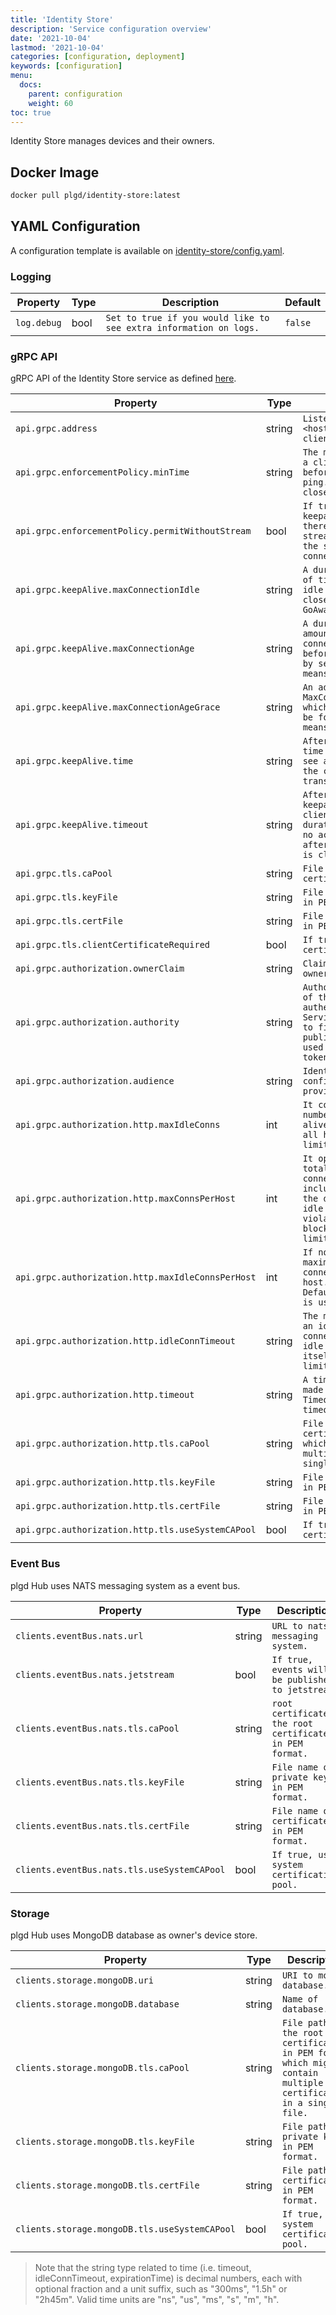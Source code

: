 ```yaml
---
title: 'Identity Store'
description: 'Service configuration overview'
date: '2021-10-04'
lastmod: '2021-10-04'
categories: [configuration, deployment]
keywords: [configuration]
menu:
  docs:
    parent: configuration
    weight: 60
toc: true
---
```


Identity Store manages devices and their owners.

## Docker Image

```bash
docker pull plgd/identity-store:latest
```

## YAML Configuration

A configuration template is available on [identity-store/config.yaml](https://github.com/plgd-dev/hub/blob/main/identity-store/config.yaml).

### Logging

| Property | Type | Description | Default |
| ---------- | -------- | -------------- | ------- |
| `log.debug` | bool | `Set to true if you would like to see extra information on logs.` | `false` |

### gRPC API

gRPC API of the Identity Store service as defined [here](https://github.com/plgd-dev/hub/blob/main/identity-store/pb/service_grpc.pb.go#L19).

| Property | Type | Description | Default |
| ---------- | -------- | -------------- | ------- |
| `api.grpc.address` | string | `Listen specification <host>:<port> for grpc client connection.` | `"0.0.0.0:9100"` |
| `api.grpc.enforcementPolicy.minTime` | string | `The minimum amount of time a client should wait before sending a keepalive ping. Otherwise the server close connection.` | `5s`|
| `api.grpc.enforcementPolicy.permitWithoutStream` | bool |  `If true, server allows keepalive pings even when there are no active streams(RPCs). Otherwise the server close connection.`  | `true` |
| `api.grpc.keepAlive.maxConnectionIdle` | string | `A duration for the amount of time after which an idle connection would be closed by sending a GoAway. 0s means infinity.` | `0s` |
| `api.grpc.keepAlive.maxConnectionAge` | string | `A duration for the maximum amount of time a connection may exist before it will be closed by sending a GoAway. 0s means infinity.` | `0s` |
| `api.grpc.keepAlive.maxConnectionAgeGrace` | string | `An additive period after MaxConnectionAge after which the connection will be forcibly closed. 0s means infinity.` | `0s` |
| `api.grpc.keepAlive.time` | string | `After a duration of this time if the server doesn't see any activity it pings the client to see if the transport is still alive.` | `2h` |
| `api.grpc.keepAlive.timeout` | string | `After having pinged for keepalive check, the client waits for a duration of Timeout and if no activity is seen even after that the connection is closed.` | `20s` |
| `api.grpc.tls.caPool` | string | `File path to the root certificate in PEM format.` |  `""` |
| `api.grpc.tls.keyFile` | string | `File path to private key in PEM format.` | `""` |
| `api.grpc.tls.certFile` | string | `File path to certificate in PEM format.` | `""` |
| `api.grpc.tls.clientCertificateRequired` | bool | `If true, require client certificate.` | `true` |
| `api.grpc.authorization.ownerClaim` | string | `Claim used to identify owner of the device.` | `"sub"` |
| `api.grpc.authorization.authority` | string | `Authority is the address of the token-issuing authentication server. Services will use this URI to find and retrieve the public key that can be used to validate the token’s signature.` | `""` |
| `api.grpc.authorization.audience` | string | `Identifier of the API configured in your OAuth provider.` | `""` |
| `api.grpc.authorization.http.maxIdleConns` | int | `It controls the maximum number of idle (keep-alive) connections across all hosts. Zero means no limit.` | `16` |
| `api.grpc.authorization.http.maxConnsPerHost` | int | `It optionally limits the total number of connections per host, including connections in the dialing, active, and idle states. On limit violation, dials will block. Zero means no limit.` | `32` |
| `api.grpc.authorization.http.maxIdleConnsPerHost` | int | `If non-zero, controls the maximum idle (keep-alive) connections to keep per-host. If zero, DefaultMaxIdleConnsPerHost is used.` | `16` |
| `api.grpc.authorization.http.idleConnTimeout` | string | `The maximum amount of time an idle (keep-alive) connection will remain idle before closing itself. Zero means no limit.` | `30s` |
| `api.grpc.authorization.http.timeout` | string | `A time limit for requests made by this Client. A Timeout of zero means no timeout.` | `10s` |
| `api.grpc.authorization.http.tls.caPool` | string | `File path to the root certificate in PEM format which might contain multiple certificates in a single file.` |  `""` |
| `api.grpc.authorization.http.tls.keyFile` | string | `File path to private key in PEM format.` | `""` |
| `api.grpc.authorization.http.tls.certFile` | string | `File path to certificate in PEM format.` | `""` |
| `api.grpc.authorization.http.tls.useSystemCAPool` | bool | `If true, use system certification pool.` | `false` |

### Event Bus

plgd Hub uses NATS messaging system as a event bus.

| Property | Type | Description | Default |
| ---------- | -------- | -------------- | ------- |
| `clients.eventBus.nats.url` | string | `URL to nats messaging system.` | `"nats://localhost:4222"` |
| `clients.eventBus.nats.jetstream`| bool | `If true, events will be published to jetstream.` | `false` |
| `clients.eventBus.nats.tls.caPool` | string | `root certificate the root certificate in PEM format.` |  `""` |
| `clients.eventBus.nats.tls.keyFile` | string | `File name of private key in PEM format.` | `""` |
| `clients.eventBus.nats.tls.certFile` | string | `File name of certificate in PEM format.` | `""` |
| `clients.eventBus.nats.tls.useSystemCAPool` | bool | `If true, use system certification pool.` | `false` |

### Storage

plgd Hub uses MongoDB database as owner's device store.

| Property | Type | Description | Default |
| ---------- | -------- | -------------- | ------- |
| `clients.storage.mongoDB.uri` | string | `URI to mongo database.` | `"mongodb://localhost:27017"` |
| `clients.storage.mongoDB.database` | string | `Name of database.` | `"ownersDevices"` |
| `clients.storage.mongoDB.tls.caPool` | string | `File path to the root certificate in PEM format which might contain multiple certificates in a single file.` |  `""` |
| `clients.storage.mongoDB.tls.keyFile` | string | `File path to private key in PEM format.` | `""` |
| `clients.storage.mongoDB.tls.certFile` | string | `File path to certificate in PEM format.` | `""` |
| `clients.storage.mongoDB.tls.useSystemCAPool` | bool | `If true, use system certification pool.` | `false` |

> Note that the string type related to time (i.e. timeout, idleConnTimeout, expirationTime) is decimal numbers, each with optional fraction and a unit suffix, such as "300ms", "1.5h" or "2h45m". Valid time units are "ns", "us", "ms", "s", "m", "h".
